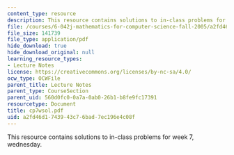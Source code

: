 ```yaml
---
content_type: resource
description: This resource contains solutions to in-class problems for week 7, wednesday.
file: /courses/6-042j-mathematics-for-computer-science-fall-2005/a2fd46d1743943c76bad7ec196e4c08f_cp7wsol.pdf
file_size: 141739
file_type: application/pdf
hide_download: true
hide_download_original: null
learning_resource_types:
- Lecture Notes
license: https://creativecommons.org/licenses/by-nc-sa/4.0/
ocw_type: OCWFile
parent_title: Lecture Notes
parent_type: CourseSection
parent_uid: 560d0fc0-0a7a-0ab0-26b1-b8fe9fc17391
resourcetype: Document
title: cp7wsol.pdf
uid: a2fd46d1-7439-43c7-6bad-7ec196e4c08f
---
```

This resource contains solutions to in-class problems for week 7, wednesday.